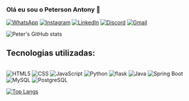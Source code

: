 
### Olá eu sou o Peterson Antony 👋
[![WhatsApp](https://img.shields.io/badge/WhatsApp-25D366?style=for-the-badge&logo=whatsapp&logoColor=white)](https://contate.me/petersondeveloper)
[![Instagram](https://img.shields.io/badge/Instagram-E4405F?style=for-the-badge&logo=instagram&logoColor=white)](https://www.instagram.com/peter_antony_/)
[![LinkedIn](https://img.shields.io/badge/LinkedIn-0077B5?style=for-the-badge&logo=linkedin&logoColor=white)](https://www.linkedin.com/in/peterson-silva-5a924b226/)
[![Discord](https://img.shields.io/badge/Discord-7289DA?style=for-the-badge&logo=discord&logoColor=white)](https://discord.gg/aNpnCgHZ)
[![Gmail](https://img.shields.io/badge/Gmail-D14836?style=for-the-badge&logo=gmail&logoColor=white)](https://mail.google.com/mail/u/0/?ogbl#inbox)

![Peter's GitHub stats](https://github-readme-stats.vercel.app/api?username=PetersonAntonyDev&show_icons=true&theme=onedark)

## Tecnologias utilizadas:

<div style="display: inline_block"><br>
    <img aling="center" alt="HTML5" src="https://img.shields.io/badge/HTML5-E34F26?style=for-the-badge&logo=html5&logoColor=white"/>
    <img aling="center" alt="CSS" src="https://img.shields.io/badge/CSS3-1572B6?style=for-the-badge&logo=css3&logoColor=white"/>
    <img aling="center" alt="JavaScript" src="https://img.shields.io/badge/JavaScript-323330?style=for-the-badge&logo=javascript&logoColor=F7DF1E"/>
    <img aling="center" alt="Python" src="https://img.shields.io/badge/Python-14354C?style=for-the-badge&logo=python&logoColor=white"/>
    <img aling="center" alt="flask" src="https://img.shields.io/badge/Flask-000000?style=for-the-badge&logo=flask&logoColor=white"/>
    <img aling="center" alt="Java" src="https://img.shields.io/badge/Java-ED8B00?style=for-the-badge&logo=java&logoColor=white"/>
    <img aling="center" alt="Spring Boot" src="https://img.shields.io/badge/Spring-6DB33F?style=for-the-badge&logo=spring&logoColor=white"/>
    <img aling="center" alt="MySQL" src="https://img.shields.io/badge/MySQL-00000F?style=for-the-badge&logo=mysql&logoColor=white"/>
    <img aling="center" alt="PostgreSQL" src="https://img.shields.io/badge/PostgreSQL-316192?style=for-the-badge&logo=postgresql&logoColor=white"/>
</div>

[![Top Langs](https://github-readme-stats.vercel.app/api/top-langs/?username=anuraghazra&layout=compact)](https://github.com/PetersonAntonyDev/github-readme-stats)


